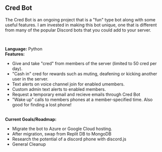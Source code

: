 <h2><strong>Cred Bot</strong></h2>
<p> 
  The Cred Bot is an ongoing project that is a "fun" type bot along with some useful features. I am invested in making this bot unique, one that is different from many of the popular Discord bots that you could add to your server. 
</p>
 <br>
 <p>
   <strong>Language:</strong> Python
   <br>
   <strong>Features:</strong>
   <ul>
     <li>Give and take "cred" from members of the server (limited to 50 cred per day).</li>
     <li>"Cash in" cred for rewards such as muting, deafening or kicking another user in the server.</li>
     <li>Text alerts on voice channel join for enabled umembers.</li>
     <li>Custom admin text alerts to enabled members.</li>
     <li>Request a temporary email and recieve emails through Cred Bot </li>
     <li>"Wake up" calls to members phones at a member-specified time. Also good for finding a lost phone! </li>
   </ul>
   </br>
   <strong>Current Goals/Roadmap:</strong>
   <ul>
  <li>Migrate the bot to Azure or Google Cloud hosting.</li>
  <li>After migration, swap from Replit DB to MongoDB </li>
  <li>Research the potential of a discord phone with discord.js</li>
  <li>General Cleanup</li>
  
    
 </p>
</p>

